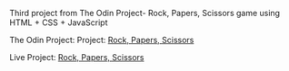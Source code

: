 Third project from The Odin Project- Rock, Papers, Scissors game using HTML + CSS + JavaScript

The Odin Project: Project: [Rock, Papers, Scissors](https://www.theodinproject.com/lessons/foundations-rock-paper-scissors)

Live Project: [Rock, Papers, Scissors](https://josephszy.github.io/rock-paper-scissors/)
